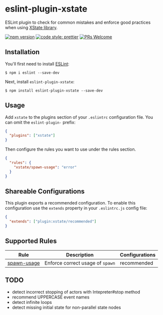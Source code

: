 # eslint-plugin-xstate

ESLint plugin to check for common mistakes and enforce good practices when using [XState library](https://xstate.js.org/).

[![npm version](https://img.shields.io/npm/v/eslint-plugin-xstate)](https://github.com/rlaffers/eslint-plugin-xstate)
[![code style: prettier](https://img.shields.io/badge/code_style-prettier-ff69b4.svg)](https://github.com/prettier/prettier)
[![PRs Welcome](https://img.shields.io/badge/PRs-welcome-brightgreen.svg?style=flat-square)](http://makeapullrequest.com)

## Installation

You'll first need to install [ESLint](http://eslint.org):

```
$ npm i eslint --save-dev
```

Next, install `eslint-plugin-xstate`:

```
$ npm install eslint-plugin-xstate --save-dev
```

## Usage

Add `xstate` to the plugins section of your `.eslintrc` configuration file. You can omit the `eslint-plugin-` prefix:

```json
{
  "plugins": ["xstate"]
}
```

Then configure the rules you want to use under the rules section.

```json
{
  "rules": {
    "xstate/spawn-usage": "error"
  }
}
```

## Shareable Configurations

This plugin exports a recommended configuration. To enable this configuration use the `extends` property in your `.eslintrc.js` config file:

```json
{
  "extends": ["plugin:xstate/recommended"]
}
```

## Supported Rules

| Rule                                     | Description                      | Configurations |
| ---------------------------------------- | -------------------------------- | -------------- |
| [spawn-usage](docs/rules/spawn-usage.md) | Enforce correct usage of `spawn` | recommended    |

## TODO

- detect incorrect stopping of actors with Intepreter#stop method
- recommend UPPERCASE event names
- detect infinite loops
- detect missing initial state for non-parallel state nodes
